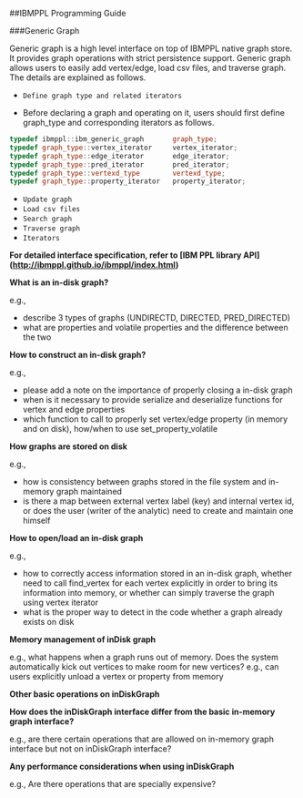 ##IBMPPL Programming Guide

###Generic Graph

Generic graph is a high level interface on top of IBMPPL native graph store. It provides graph operations with strict persistence support. Generic graph allows users to easily add vertex/edge, load csv files, and traverse graph. The details are explained as follows.

- `Define graph type and related iterators`
* Before declaring a graph and operating on it, users should first define graph_type and corresponding iterators as follows. 
```cpp
typedef ibmppl::ibm_generic_graph       graph_type;
typedef graph_type::vertex_iterator     vertex_iterator;
typedef graph_type::edge_iterator       edge_iterator;
typedef graph_type::pred_iterator       pred_iterator;
typedef graph_type::vertexd_type        vertexd_type;
typedef graph_type::property_iterator   property_iterator;
````

- `Update graph`
- `Load csv files`
- `Search graph`
- `Traverse graph`
- `Iterators`

<b>For detailed interface specification, refer to [IBM PPL library API] (http://ibmppl.github.io/ibmppl/index.html) </b>

<b> What is an in-disk graph? </b>

e.g.,
  - describe 3 types of graphs (UNDIRECTD, DIRECTED, PRED_DIRECTED)
  - what are properties and volatile properties and the difference between the two

<b> How to construct an in-disk graph? </b>

e.g., 
  - please add a note on the importance of properly closing a in-disk graph
  - when is it necessary to provide serialize and deserialize functions for vertex and edge properties
  - which function to call to properly set vertex/edge property (in memory and on disk), how/when to use set_property_volatile

<b> How graphs are stored on disk </b>

e.g., 
  - how is consistency between graphs stored in the file system and in-memory graph maintained
  - is there a map between external vertex label (key) and internal vertex id, or does the user (writer of the analytic) need to create and maintain one himself

<b> How to open/load an in-disk graph </b>

e.g., 
  - how to correctly access information stored in an in-disk graph, whether need to call find_vertex for each vertex explicitly in order to bring its information into memory, or whether can simply traverse the graph using vertex iterator
  - what is the proper way to detect in the code whether a graph already exists on disk

<b> Memory management of inDisk graph </b>

e.g., what happens when a graph runs out of memory. Does the system automatically kick out vertices to make room 
for new vertices? 
e.g., can users explicitly unload a vertex or property from memory

<b> Other basic operations on inDiskGraph</b>

<b> How does the inDiskGraph interface differ from the basic in-memory graph interface? </b>

e.g., are there certain operations that are allowed on in-memory graph interface but not on inDiskGraph interface?

<b> Any performance considerations when using inDiskGraph </b>

e.g., Are there operations that are specially expensive?

